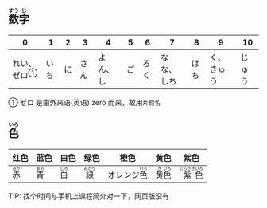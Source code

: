 ## <ruby><rb>数</rb><rt>すう</rt></ruby><ruby><rb>字</rb><rt>じ</rt></ruby>
| 0                             | 1    | 2    | 3    | 4        | 5    | 6    | 7          | 8    | 9          | 10     |
| ----------------------------- | ---- | ---- | ---- | -------- | ---- | ---- | ---------- | ---- | ---------- | ------ |
| れい、<a>ゼロ</a><sup>①</sup> | いち | に   | さん | よん、し | ご   | ろく | なな、しち | はち | く、きゅう | じゅう |

① ゼロ 是由外来语(英语) zero 而来，故用`片假名`



## <ruby><rb>色</rb><rt>いろ</rt></ruby>

| 红色                                  | 蓝色                                  | 白色                                  | 绿色                                    | 橙色                                          | 黄色                                                         | 紫色                                                         |
| ------------------------------------- | ------------------------------------- | ------------------------------------- | --------------------------------------- | --------------------------------------------- | ------------------------------------------------------------ | ------------------------------------------------------------ |
| <ruby><rb>赤</rb><rt>あか</rt></ruby> | <ruby><rb>青</rb><rt>あお</rt></ruby> | <ruby><rb>白</rb><rt>しろ</rt></ruby> | <ruby><rb>緑</rb><rt>みどり</rt></ruby> | オレンジ<ruby><rb>色</rb><rt>いろ</rt></ruby> | <ruby><rb>黄</rb><rt>き</rt></ruby><ruby><rb>色</rb><rt>いろ</rt></ruby> | <ruby><rb>紫</rb><rt>むらさき</rt></ruby><ruby><rb>色</rb><rt>いろ</rt></ruby> |



TIP: 找个时间与手机上课程简介对一下，网页版没有
